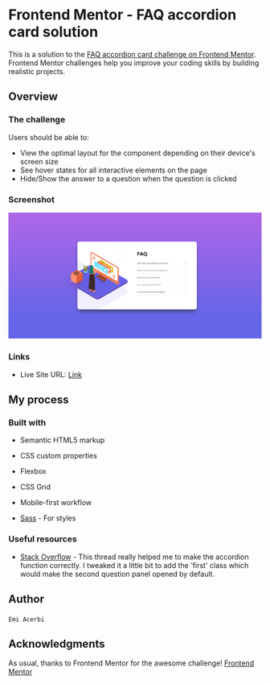 # Frontend Mentor - FAQ accordion card solution

This is a solution to the [FAQ accordion card challenge on Frontend Mentor](https://www.frontendmentor.io/challenges/faq-accordion-card-XlyjD0Oam). Frontend Mentor challenges help you improve your coding skills by building realistic projects. 

## Overview

### The challenge

Users should be able to:

- View the optimal layout for the component depending on their device's screen size
- See hover states for all interactive elements on the page
- Hide/Show the answer to a question when the question is clicked

### Screenshot

![](./images/screenshot.png)

### Links

- Live Site URL: [Link](https://your-live-site-url.com)

## My process

### Built with

- Semantic HTML5 markup
- CSS custom properties
- Flexbox
- CSS Grid
- Mobile-first workflow

- [Sass](https://sass-lang.com/) - For styles

### Useful resources

- [Stack Overflow](https://stackoverflow.com/questions/37745154/only-open-one-accordion-tab-at-one-time) - This thread really helped me to make the accordion function correctly. I tweaked it a little bit to add the 'first' class which would make the second question panel opened by default. 

## Author

`Emi Acerbi`

## Acknowledgments

As usual, thanks to Frontend Mentor for the awesome challenge! [Frontend Mentor](https://www.frontendmentor.io/)
